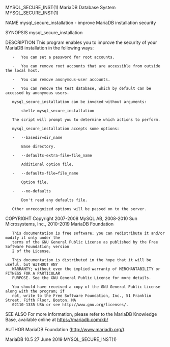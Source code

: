 MYSQL_SECURE_INST(1)                   MariaDB Database System                   MYSQL_SECURE_INST(1)

NAME
       mysql_secure_installation - improve MariaDB installation security

SYNOPSIS
       mysql_secure_installation

DESCRIPTION
       This program enables you to improve the security of your MariaDB installation in the following
       ways:

       ·   You can set a password for root accounts.

       ·   You can remove root accounts that are accessible from outside the local host.

       ·   You can remove anonymous-user accounts.

       ·   You can remove the test database, which by default can be accessed by anonymous users.

       mysql_secure_installation can be invoked without arguments:

           shell> mysql_secure_installation

       The script will prompt you to determine which actions to perform.

       mysql_secure_installation accepts some options:

       ·   --basedir=dir_name

           Base directory.

       ·   --defaults-extra-file=file_name

           Additional option file.

       ·   --defaults-file=file_name

           Option file.

       ·   --no-defaults

           Don't read any defaults file.

       Other unrecognized options will be passed on to the server.

COPYRIGHT
       Copyright 2007-2008 MySQL AB, 2008-2010 Sun Microsystems, Inc., 2010-2019 MariaDB Foundation

       This documentation is free software; you can redistribute it and/or modify it only under the
       terms of the GNU General Public License as published by the Free Software Foundation; version
       2 of the License.

       This documentation is distributed in the hope that it will be useful, but WITHOUT ANY
       WARRANTY; without even the implied warranty of MERCHANTABILITY or FITNESS FOR A PARTICULAR
       PURPOSE. See the GNU General Public License for more details.

       You should have received a copy of the GNU General Public License along with the program; if
       not, write to the Free Software Foundation, Inc., 51 Franklin Street, Fifth Floor, Boston, MA
       02110-1335 USA or see http://www.gnu.org/licenses/.

SEE ALSO
       For more information, please refer to the MariaDB Knowledge Base, available online at
       https://mariadb.com/kb/

AUTHOR
       MariaDB Foundation (http://www.mariadb.org/).

MariaDB 10.5                                 27 June 2019                        MYSQL_SECURE_INST(1)
